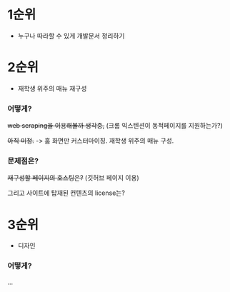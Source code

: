 # 1순위
* 누구나 따라할 수 있게 개발문서 정리하기

# 2순위
* 재학생 위주의 매뉴 재구성

### 어떻게?
~~web scraping을 이용해볼까 생각중,~~ (크롬 익스텐션이 동적페이지를 지원하는가?)

~~아직 미정.~~ -> 홈 화면만 커스터마이징. 재학생 위주의 매뉴 구성.

### 문제점은?
~~재구성할 페이지의 호스팅은?~~ (깃허브 페이지 이용)

그리고 사이트에 탑재된 컨텐츠의 license는? 

# 3순위
* 디자인

### 어떻게?
...